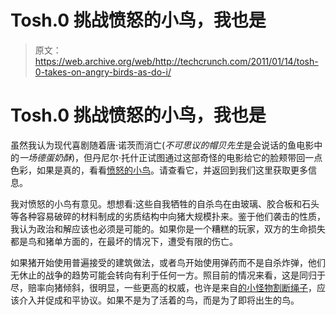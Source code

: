 # Tosh.0 挑战愤怒的小鸟，我也是

> 原文：<https://web.archive.org/web/http://techcrunch.com/2011/01/14/tosh-0-takes-on-angry-birds-as-do-i/>

# Tosh.0 挑战愤怒的小鸟，我也是

虽然我认为现代喜剧随着唐·诺茨而消亡(*不可思议的帽贝先生*是会说话的鱼电影中的*一场德蛋奶酥*)，但丹尼尔·托什正试图通过这部奇怪的电影给它的脸颊带回一点色彩，如果是真的，看看[愤怒的小鸟](https://web.archive.org/web/20230321122152/http://itunes.apple.com/us/app/angry-birds/id343200656?mt=8&ign-mpt=uo%3D2)。请查看它，并返回到我们这里获取更多信息。

我对愤怒的小鸟有意见。想想看:这些自我牺牲的自杀鸟在由玻璃、胶合板和石头等各种容易破碎的材料制成的劣质结构中向猪大规模扑来。鉴于他们袭击的性质，我认为政治和解应该也必须是可能的。如果你是一个糟糕的玩家，双方的生命损失都是鸟和猪单方面的，在最坏的情况下，遭受有限的伤亡。

如果猪开始使用普遍接受的建筑做法，或者鸟开始使用弹药而不是自杀炸弹，他们无休止的战争的趋势可能会转向有利于任何一方。照目前的情况来看，这是同归于尽，赔率向猪倾斜，很明显，一些更高的权威，也许是来自[的小怪物割断绳子](https://web.archive.org/web/20230321122152/http://itunes.apple.com/us/app/cut-the-rope/id380293530?mt=8)，应该介入并促成和平协议。如果不是为了活着的鸟，而是为了即将出生的鸟。
